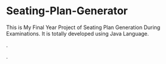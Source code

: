 # Seating-Plan-Generator

This is My Final Year Project of Seating Plan Generation During Examinations. It is totally developed using Java Language.












.





































































































































































































































































































.






































